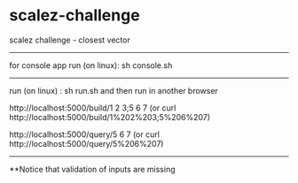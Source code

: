 # scalez-challenge
scalez challenge - closest vector

***
for console app
run (on linux): sh console.sh

***
run (on linux) : sh run.sh and then run in another browser

http://localhost:5000/build/1 2 3;5 6 7
(or curl http://localhost:5000/build/1%202%203;5%206%207)

http://localhost:5000/query/5 6 7
(or curl http://localhost:5000/query/5%206%207)

***
**Notice that validation of inputs are missing



